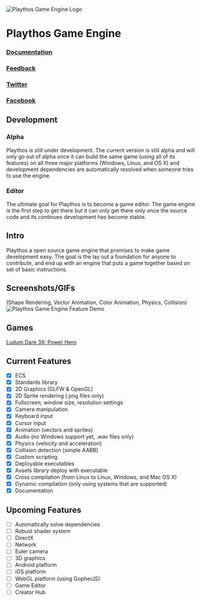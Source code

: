 ![Playthos Game Engine Logo](http://www.autovelop.com/playthos-git.png)

#  Playthos Game Engine

### [Documentation](http://www.autovelop.com/playthos/)
### [Feedback](mailto:playthos@autovelop.com)
### [Twitter](https://twitter.com/autovelop)
### [Facebook](https://www.facebook.com/autovelop/)

## Development
### Alpha
Playthos is still under development. The current version is still alpha and will only go out of alpha once it can build the same game (using all of its features) on all three major platforms (Windows, Linux, and OS X) and development dependencies are automatically resolved when someone tries to use the engine.

### Editor
The ultimate goal for Playthos is to become a game editor. The game engine is the first step to get there but it can only get there only once the source code and its continues development has become stable.

## Intro
Playthos a open source game engine that promises to make game development easy. The goal is the lay out a foundation for anyone to contribute, and end up with an engine that puts a game together based on set of basic instructions.

## Screenshots/GIFs
(Shape Rendering, Vector Animation, Color Animation, Physics, Collision)
![Playthos Game Engine Feature Demo](http://www.autovelop.com/playthos-feature-demo.gif)

## Games
[Ludum Dare 39: Power Hero](https://fanus.itch.io/power-hero)

## Current Features
- [x] ECS
- [x] Standards library
- [x] 2D Graphics (GLFW & OpenGL)
- [x] 2D Sprite rendering (.png files only)
- [x] Fullscreen, window size, resolution settings
- [x] Camera manipulation
- [x] Keyboard input
- [x] Cursor input
- [x] Animation (vectors and sprites)
- [x] Audio (no Windows support yet, .wav files only)
- [x] Physics (velocity and acceleration)
- [x] Collision detection (simple AABB)
- [x] Custom scripting
- [x] Deployable executables
- [x] Assets library deploy with executable
- [x] Cross compilation (from Linux to Linux, Windows, and Mac OS X)
- [x] Dynamic compilation (only using systems that are supported)
- [x] Documentation

## Upcoming Features
- [ ] Automatically solve dependencies
- [ ] Robust shader system
- [ ] DirectX
- [ ] Network
- [ ] Euler camera
- [ ] 3D graphics
- [ ] Android platform
- [ ] iOS platform
- [ ] WebGL platform (using GopherJS)
- [ ] Game Editor
- [ ] Creator Hub
